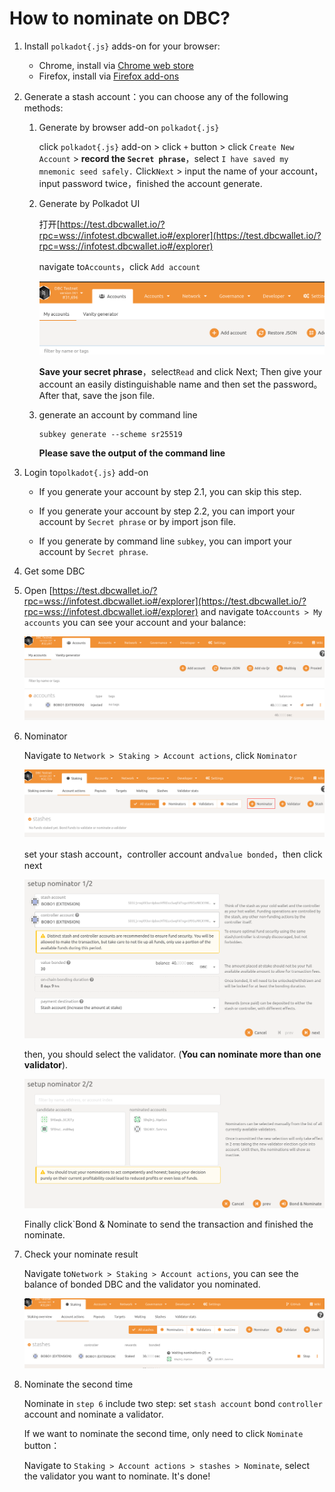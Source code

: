 # How to nominate on DBC?

1. Install `polkadot{.js}` adds-on for your browser:

   + Chrome, install via [Chrome web store](https://chrome.google.com/webstore/detail/polkadot{js}-extension/mopnmbcafieddcagagdcbnhejhlodfdd)
   + Firefox, install via [Firefox add-ons](https://addons.mozilla.org/en-US/firefox/addon/polkadot-js-extension/)

2. Generate a stash account：you can choose any of the following methods:

   1. Generate by browser add-on `polkadot{.js}`

      click `polkadot{.js}` add-on > click `+` button > click `Create New Account` > **record the `Secret phrase`**，select `I have saved my mnemonic seed safely.` Click`Next` >  input the name of your account，input password twice，finished the account generate.

   2. Generate by Polkadot UI

      打开[https://test.dbcwallet.io/?rpc=wss://infotest.dbcwallet.io#/explorer](https://test.dbcwallet.io/?rpc=wss://infotest.dbcwallet.io#/explorer)

      navigate to`Accounts`，click `Add account`

      ![image-20210122201904774](staking_dbc_and_voting.assets/image-20210122201904774.png)

      **Save your secret phrase**，select`Read` and click Next; Then give your account an easily distinguishable name and then set the password。After that, save the json file.

   3. generate an account by command line

      ```shell
      subkey generate --scheme sr25519
      ```

      **Please save the output of the command line**

3. Login to`polkadot{.js}` add-on

   + If you generate your account by step 2.1, you can skip this step.

   + If you generate your account by step 2.2, you can import your account by `Secret phrase` or by import json file.

   + If you generate by command line `subkey`, you can import your account by `Secret phrase`.

4. Get some DBC

5. Open [https://test.dbcwallet.io/?rpc=wss://infotest.dbcwallet.io#/explorer](https://test.dbcwallet.io/?rpc=wss://infotest.dbcwallet.io#/explorer) and navigate to`Accounts > My accounts` you can see your account and your balance:

   ![image-20210122210826588](staking_dbc_and_voting.assets/image-20210122210826588.png)

6. Nominator

   Navigate to `Network > Staking > Account actions`, click `Nominator`

   ![image-20210122210945889](staking_dbc_and_voting.assets/image-20210122210945889.png)

   set your stash account，controller account and`value bonded`，then click next

   ![image-20210122211057762](staking_dbc_and_voting.assets/image-20210122211057762.png)

   

   then, you should select the validator. (**You can nominate more than one validator**).

   ![image-20210122211203371](staking_dbc_and_voting.assets/image-20210122211203371.png)

   Finally click`Bond & Nominate to send the transaction and finished the nominate.

7. Check your nominate result

   Navigate to`Network > Staking > Account actions`, you can see the balance of bonded DBC and the validator you nominated.

   ![image-20210122211537605](staking_dbc_and_voting.assets/image-20210122211537605.png)

8. Nominate the second time

   Nominate in `step 6` include two step: set `stash account` bond `controller` account and nominate a validator.

   If we want to nominate the second time, only need to click `Nominate` button：

   Navigate to `Staking > Account actions > stashes > Nominate`, select the validator you want to nominate. It's done!

